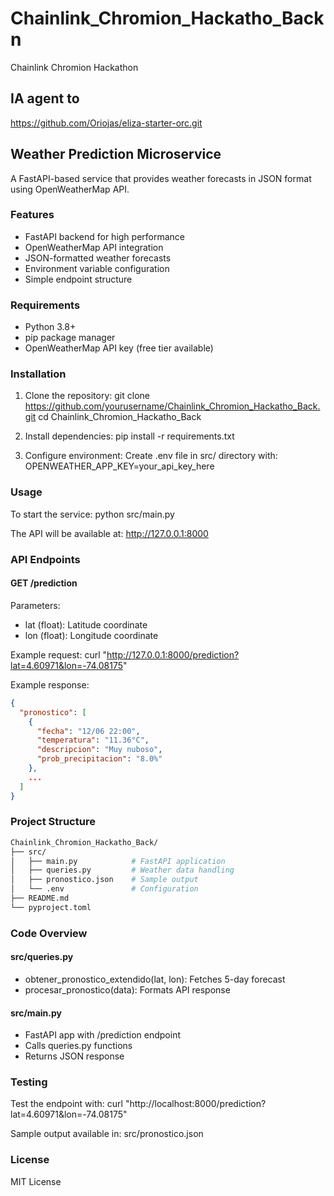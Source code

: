 # Chainlink_Chromion_Hackatho_Backn
Chainlink Chromion Hackathon

## IA agent to
https://github.com/Oriojas/eliza-starter-orc.git

## Weather Prediction Microservice

A FastAPI-based service that provides weather forecasts in JSON format using OpenWeatherMap API.

### Features
- FastAPI backend for high performance
- OpenWeatherMap API integration
- JSON-formatted weather forecasts
- Environment variable configuration
- Simple endpoint structure

### Requirements
- Python 3.8+
- pip package manager
- OpenWeatherMap API key (free tier available)

### Installation
1. Clone the repository:
   git clone https://github.com/yourusername/Chainlink_Chromion_Hackatho_Back.git
   cd Chainlink_Chromion_Hackatho_Back

2. Install dependencies:
   pip install -r requirements.txt

3. Configure environment:
   Create .env file in src/ directory with:
   OPENWEATHER_APP_KEY=your_api_key_here

### Usage
To start the service:
python src/main.py

The API will be available at:
http://127.0.0.1:8000

### API Endpoints
#### GET /prediction
Parameters:
- lat (float): Latitude coordinate
- lon (float): Longitude coordinate

Example request:
curl "http://127.0.0.1:8000/prediction?lat=4.60971&lon=-74.08175"

Example response:
```json
{
  "pronostico": [
    {
      "fecha": "12/06 22:00",
      "temperatura": "11.36°C",
      "descripcion": "Muy nuboso",
      "prob_precipitacion": "8.0%"
    },
    ...
  ]
}
```

### Project Structure
```bash
Chainlink_Chromion_Hackatho_Back/
├── src/
│   ├── main.py            # FastAPI application
│   ├── queries.py         # Weather data handling
│   ├── pronostico.json    # Sample output
│   └── .env               # Configuration
├── README.md
└── pyproject.toml
```

### Code Overview
#### src/queries.py
- obtener_pronostico_extendido(lat, lon): Fetches 5-day forecast
- procesar_pronostico(data): Formats API response

#### src/main.py
- FastAPI app with /prediction endpoint
- Calls queries.py functions
- Returns JSON response

### Testing
Test the endpoint with:
curl "http://localhost:8000/prediction?lat=4.60971&lon=-74.08175"

Sample output available in:
src/pronostico.json

### License
MIT License
